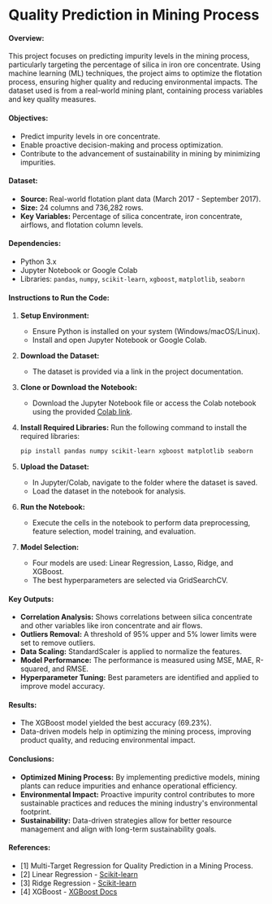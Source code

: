 
# Quality Prediction in Mining Process

#### Overview:
This project focuses on predicting impurity levels in the mining process, particularly targeting the percentage of silica in iron ore concentrate. Using machine learning (ML) techniques, the project aims to optimize the flotation process, ensuring higher quality and reducing environmental impacts. The dataset used is from a real-world mining plant, containing process variables and key quality measures.

#### Objectives:
- Predict impurity levels in ore concentrate.
- Enable proactive decision-making and process optimization.
- Contribute to the advancement of sustainability in mining by minimizing impurities.
  
#### Dataset:
- **Source:** Real-world flotation plant data (March 2017 - September 2017).
- **Size:** 24 columns and 736,282 rows.
- **Key Variables:** Percentage of silica concentrate, iron concentrate, airflows, and flotation column levels.

#### Dependencies:
- Python 3.x
- Jupyter Notebook or Google Colab
- Libraries: `pandas`, `numpy`, `scikit-learn`, `xgboost`, `matplotlib`, `seaborn`

#### Instructions to Run the Code:
1. **Setup Environment:**
   - Ensure Python is installed on your system (Windows/macOS/Linux).
   - Install and open Jupyter Notebook or Google Colab.
   
2. **Download the Dataset:**
   - The dataset is provided via a link in the project documentation.

3. **Clone or Download the Notebook:**
   - Download the Jupyter Notebook file or access the Colab notebook using the provided [Colab link](https://colab.research.google.com/drive/1btbcHc7bHtpc-iTGatQdl6Nqm9UCB1u5?usp=sharing).

4. **Install Required Libraries:**
   Run the following command to install the required libraries:
   ```bash
   pip install pandas numpy scikit-learn xgboost matplotlib seaborn
   ```

5. **Upload the Dataset:**
   - In Jupyter/Colab, navigate to the folder where the dataset is saved.
   - Load the dataset in the notebook for analysis.

6. **Run the Notebook:**
   - Execute the cells in the notebook to perform data preprocessing, feature selection, model training, and evaluation.

7. **Model Selection:**
   - Four models are used: Linear Regression, Lasso, Ridge, and XGBoost.
   - The best hyperparameters are selected via GridSearchCV.

#### Key Outputs:
- **Correlation Analysis:** Shows correlations between silica concentrate and other variables like iron concentrate and air flows.
- **Outliers Removal:** A threshold of 95% upper and 5% lower limits were set to remove outliers.
- **Data Scaling:** StandardScaler is applied to normalize the features.
- **Model Performance:** The performance is measured using MSE, MAE, R-squared, and RMSE.
- **Hyperparameter Tuning:** Best parameters are identified and applied to improve model accuracy.

#### Results:
- The XGBoost model yielded the best accuracy (69.23%).
- Data-driven models help in optimizing the mining process, improving product quality, and reducing environmental impact.

#### Conclusions:
- **Optimized Mining Process:** By implementing predictive models, mining plants can reduce impurities and enhance operational efficiency.
- **Environmental Impact:** Proactive impurity control contributes to more sustainable practices and reduces the mining industry's environmental footprint.
- **Sustainability:** Data-driven strategies allow for better resource management and align with long-term sustainability goals.

#### References:
- [1] Multi-Target Regression for Quality Prediction in a Mining Process.
- [2] Linear Regression - [Scikit-learn](https://scikit-learn.org/stable/modules/generated/sklearn.linear_model.LinearRegression.html)
- [3] Ridge Regression - [Scikit-learn](https://scikit-learn.org/stable/modules/generated/sklearn.linear_model.Ridge.html)
- [4] XGBoost - [XGBoost Docs](https://xgboost.readthedocs.io/en/stable/python/python_intro.html)

